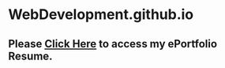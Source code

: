 # WebDevelopment.github.io

## Please <a href="https://jmeza01.github.io/WebDevelopment.github.io/">Click Here</a> to access my ePortfolio Resume.
